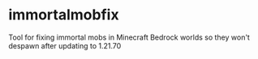 # immortalmobfix
Tool for fixing immortal mobs in Minecraft Bedrock worlds so they won't despawn after updating to 1.21.70
